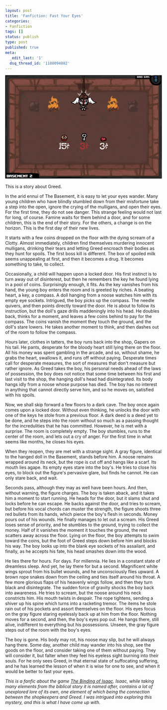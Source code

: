 ```yaml
---
layout: post
title: 'Fanfiction: Fast Your Eyes'
categories:
- Fanfiction
tags: []
status: publish
type: post
published: true
meta:
  _edit_last: '1'
  dsq_thread_id: '1180094082'
---
```

<center><a href="/assets/images/2013-04-01-fanfiction-fast-your-eyes/screenshot.png"><img src="/assets/images/2013-04-01-fanfiction-fast-your-eyes/screenshot-small.png" width="525" height="331" /></a></center>

This is a story about Greed.

In the arid ennui of The Basement, it is easy to let your eyes wander. Many young children who have blindly stumbled down from their misfortune take a step into the open, ignore the crying of the mulligans, and open their eyes. For the first time, they do not see danger. This strange feeling would not last for long, of course. Famine waits for them behind a door, and for some children, this is the end of their story. For the others, a change is on the horizon. This is the first day of their new lives.

It starts with a few coins dropped on the floor with the dying scream of a Clotty. Almost immediately, children find themselves murdering innocent mulligans, drinking their tears and letting Greed encroach their bodies as they hunt for spoils. The first boss kill is different. The box of spoiled milk seems unappealing at first, and then it becomes a drug. It becomes something to take, to collect.

Occasionally, a child will happen upon a locked door. His first instinct is to turn away out of disinterest, but then he remembers the key he found lying in a pool of coins. Surprisingly enough, it fits. As the key vanishes from his hand, the young boy enters the room and is greeted by riches. A beating heart, a key, a compass. A doll hanging from a noose watches him with its empty eye sockets. Intrigued, the boy picks up the compass. The needle quivers, and then points directly toward the door. He is about to follow its instruction, but the doll's gaze drills maddeningly into his head. He doubles back, thinks for a moment, and leaves a few coins behind to pay for the compass. The coins vanish the moment they touch the ground, and the doll's stare lowers. He takes another moment to think, and then dashes out of the room to follow the compass.

Hours later, clothes in tatters, the boy runs back into the shop, Gapers on his tail. He pants, desperate for the bloody heart still lying there on the floor. All his money was spent gambling in the arcade, and so, without shame, he grabs the heart, swallows it, and runs off without paying. Desperate times call for desperate measures, the sort of measures that don't measure but rather ignore. As Greed takes the boy, his personal needs ahead of the laws of possession, the boy does not notice that some time between his first and last visit to the shop, the hanging doll's head had disintegrated. Its body hangs idly from a noose whose purpose has died. The boy has no interest in anything that cannot directly serve him, and so he moves on, satisfied with his spoils.

Now, we shall skip forward a few floors to a dark cave. The boy once again comes upon a locked door. Without even thinking, he unlocks the door with one of the keys he stole from a previous floor. A dark deed is a deed yet to be done, and he steps into the room without so much as a passing thought for the incredulities that he has committed. However, he is met with a surprise. The room is completely empty. The boy stumbles, runs to the center of the room, and lets out a cry of anger. For the first time in what seems like months, he closes his eyes.

When they reopen, they are met with a strange sight. A gray figure, identical to the hanged doll in the Basement, stands before him. A noose remains wrapped around its neck, but the rope is cut off and hangs like a scarf. Its mouth lies agape. Its empty eyes stare into the boy's. He tries to close his eyes, to block out the figure's pervasive glare, but finds he cannot. He can only stare back, and wait.

Seconds pass, although they may as well have been hours. And then, without warning, the figure charges. The boy is taken aback, and it takes him a moment to start running. He heads for the door, but it slams shut and locks before he can escape. He backs against the door, and tries to scream, but before his vocal chords can muster the strength, the figure shoots three red bullets from its hands, which pierce the boy's flesh in seconds. Money pours out of his wounds. He finally manages to let out a scream. His Greed loses sense of priority, and he stumbles to the ground, trying to collect the money. Half of it vanishes the moment it touches the ground, the rest scatters away across the floor. Lying on the floor, the boy attempts to swim toward the coins, but the foot of Greed steps down before him and blocks his way. The boy looks up into the blank eye sockets of his assailant, and finally, as he accepts his fate, his head smashes down into the wood.

He lies there for hours. For days. For millennia. He lies in a constant state of dreamless sleep. And yet, he lay there for but a second. Magnificent white wings sprout from his bullet wounds, and he unconsciously flies upward. A brown rope snakes down from the ceiling and ties itself around his throat. A few more glorious flaps of his heavenly wings follow, and then they turn black and disintegrate. The sudden force of gravity shocks the boy back into awareness. He tries to scream, but the noose around his neck constricts him. His mouth twists in despair. The rope tightens, sending a shiver up his spine which turns into a racketing tremor. The items he stole rain out of his pockets and assort themselves on the floor. His eyes focus on the gray figure staring eyelessly back up at him from the floor. Nothing moves for a second, and then, the boy's eyes pop out. He hangs there, still alive, indifferent to everything but his possessions. Unseen, the gray figure steps out of the room with the boy's eyes.

The boy is gone. His body may rot, his noose may slip, but he will always hang there. Some day, another child may wander into his shop, see the goods on the floor, and consider taking one of them without paying. They will consider it, but falter when they feel his eyeless sight burning into their souls. For he only sees Greed, in that eternal state of suffocating suffering, and he has learned the lesson of when it is wise for one to see, and when it would be better to fast your eyes.

<em>This is a fanfic about the game <a href="http://store.steampowered.com/app/113200/">The Binding of Isaac</a>. Isaac, while taking many elements from the biblical story it is named after, contains a lot of unexplored lore of its own, one element of which being the connection between the shopkeepers and Greed. I was intrigued into exploring this mystery, and this is what I have come up with.</em>
